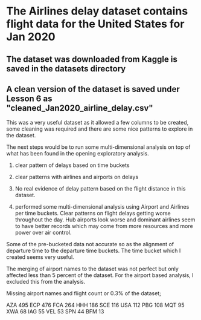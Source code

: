 
# The Airlines delay dataset contains flight data for the United States for Jan 2020

## The dataset was downloaded from Kaggle is saved in the datasets directory

## A clean version of the dataset is saved under Lesson 6 as "cleaned_Jan2020_airline_delay.csv"

This was a very useful dataset as it allowed a few columns to be created, some cleaning was required and there are some nice patterns to explore in the dataset.

The next steps would be to run some multi-dimensional analysis on top of what has been found in the opening exploratory analysis.

1. clear pattern of delays based on time buckets

2. clear patterns with airlines and airports on delays

3. No real evidence of delay pattern based on the flight distance in this dataset.

4. performed some multi-dimensional analysis using Airport and Airlines per time buckets. Clear patterns on flight delays getting
   worse throughout the day. Hub airports look worse and dominant airlines seem to have better records which may come from more
   resources and more power over air control.


Some of the pre-bucketed data not accurate so as the alignment of departure time to the departure time buckets. The time bucket which I created seems very useful.

The merging of airport names to the dataset was not perfect but only affected less than 5 percent of the dataset. For the airport based analysis, I excluded this from the analysis.

Missing airport names and flight count or 0.3% of the dataset;

AZA    495
ECP    476
FCA    264
HHH    186
SCE    116
USA    112
PBG    108
MQT     95
XWA     68
IAG     55
VEL     53
SPN     44
BFM     13
